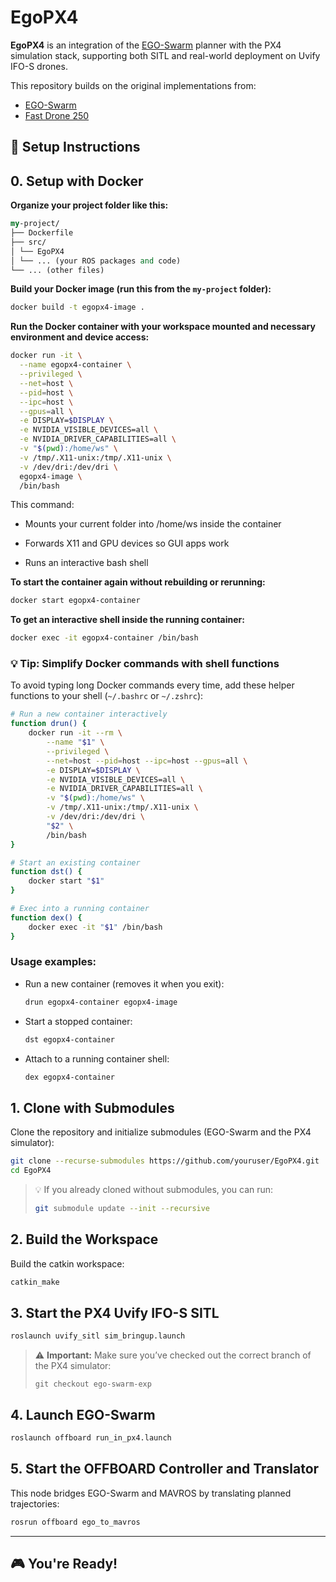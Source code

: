 # EgoPX4

**EgoPX4** is an integration of the [EGO-Swarm](https://github.com/ZJU-FAST-Lab/ego-planner-swarm#) planner with the PX4 simulation stack, supporting both SITL and real-world deployment on Uvify IFO-S drones.

This repository builds on the original implementations from:

* [EGO-Swarm](https://github.com/ZJU-FAST-Lab/ego-planner-swarm#)
* [Fast Drone 250](https://github.com/ZJU-FAST-Lab/Fast-Drone-250)

## 🚀 Setup Instructions

## 0. Setup with Docker
**Organize your project folder like this:**

```perl
my-project/
├── Dockerfile
├── src/
│ └── EgoPX4
│ └── ... (your ROS packages and code)
└── ... (other files)
```

**Build your Docker image (run this from the `my-project` folder):**

```bash
docker build -t egopx4-image .
```

**Run the Docker container with your workspace mounted and necessary environment and device access:**

```bash
docker run -it \
  --name egopx4-container \
  --privileged \
  --net=host \
  --pid=host \
  --ipc=host \
  --gpus=all \
  -e DISPLAY=$DISPLAY \
  -e NVIDIA_VISIBLE_DEVICES=all \
  -e NVIDIA_DRIVER_CAPABILITIES=all \
  -v "$(pwd):/home/ws" \
  -v /tmp/.X11-unix:/tmp/.X11-unix \
  -v /dev/dri:/dev/dri \
  egopx4-image \
  /bin/bash
```

This command:

- Mounts your current folder into /home/ws inside the container

- Forwards X11 and GPU devices so GUI apps work

- Runs an interactive bash shell

**To start the container again without rebuilding or rerunning:**
```bash
docker start egopx4-container
```
**To get an interactive shell inside the running container:**
```bash
docker exec -it egopx4-container /bin/bash
```

### 💡 Tip: Simplify Docker commands with shell functions

To avoid typing long Docker commands every time, add these helper functions to your shell (`~/.bashrc` or `~/.zshrc`):

```bash
# Run a new container interactively
function drun() {
    docker run -it --rm \
        --name "$1" \
        --privileged \
        --net=host --pid=host --ipc=host --gpus=all \
        -e DISPLAY=$DISPLAY \
        -e NVIDIA_VISIBLE_DEVICES=all \
        -e NVIDIA_DRIVER_CAPABILITIES=all \
        -v "$(pwd):/home/ws" \
        -v /tmp/.X11-unix:/tmp/.X11-unix \
        -v /dev/dri:/dev/dri \
        "$2" \
        /bin/bash
}

# Start an existing container
function dst() {
    docker start "$1"
}

# Exec into a running container
function dex() {
    docker exec -it "$1" /bin/bash
}
```

### Usage examples:

* Run a new container (removes it when you exit):

  ```bash
  drun egopx4-container egopx4-image
  ```

* Start a stopped container:

  ```bash
  dst egopx4-container
  ```

* Attach to a running container shell:

  ```bash
  dex egopx4-container
  ```

## 1. Clone with Submodules

Clone the repository and initialize submodules (EGO-Swarm and the PX4 simulator):

```bash
git clone --recurse-submodules https://github.com/youruser/EgoPX4.git
cd EgoPX4
```

> 💡 If you already cloned without submodules, you can run:
>
> ```bash
> git submodule update --init --recursive
> ```

## 2. Build the Workspace

Build the catkin workspace:

```bash
catkin_make
```

## 3. Start the PX4 Uvify IFO-S SITL

```bash
roslaunch uvify_sitl sim_bringup.launch
```

> ⚠️ **Important:** Make sure you’ve checked out the correct branch of the PX4 simulator:
>
> ```
> git checkout ego-swarm-exp
> ```

## 4. Launch EGO-Swarm

```bash
roslaunch offboard run_in_px4.launch
```

## 5. Start the OFFBOARD Controller and Translator

This node bridges EGO-Swarm and MAVROS by translating planned trajectories:

```bash
rosrun offboard ego_to_mavros
```

---

## 🎮 You're Ready!
